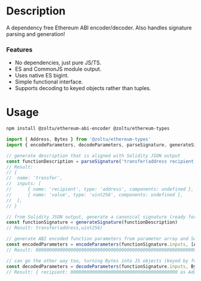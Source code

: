 # Description

A dependency free Ethereum ABI encoder/decoder.  Also handles signature parsing and generation!

### Features

 * No dependencies, just pure JS/TS.
 * ES and CommonJS module output.
 * Uses native ES bigint.
 * Simple functional interface.
 * Supports decoding to keyed objects rather than tuples.


# Usage

```bash
npm install @zoltu/ethereum-abi-encoder @zoltu/ethereum-types
```
```typescript
import { Address, Bytes } from '@zoltu/ethereum-types'
import { encodeParameters, decodeParameters, parseSignature, generateSignature } from '@zoltu/ethereum-abi-encoder'

// generate description that is aligned with Solidity JSON output
const functionDescription = parseSignature('transfer(address recipient, uint256 value)')
// Result:
// {
// 	name: 'transfer',
// 	inputs: [
// 		{ name: 'recipient', type: 'address', components: undefined },
// 		{ name: 'value', type: 'uint256', components: undefined },
// 	],
// }

// from Solidity JSON output, generate a canonical signature (ready for hashing into 4-byte selector)
const functionSignature = generateSignature(functionDescription)
// Result: transfer(address,uint256)

// generate ABI encoded function parameters from parameter array and Solidity JSON output parameter descriptions
const encodedParameters = encodeParameters(functionSignature.inputs, [Address.fromHexString('0x0000000000000000000000000000000000000000'), 2000000000000000000n])
// Result: 00000000000000000000000000000000000000000000000000000000000000000000000000000000000000000000000000000000000000001bc16d674ec80000 as Bytes

// can go the other way too, turning Bytes into JS objects (keyed by function parameter names)
const decodedParameters = decodeParameters(functionSignature.inputs, Bytes.fromHexString('00000000000000000000000000000000000000000000000000000000000000000000000000000000000000000000000000000000000000001bc16d674ec80000'))
// Result: { recipient: 0000000000000000000000000000000000000000 as Address, value: 2000000000000000000n }
